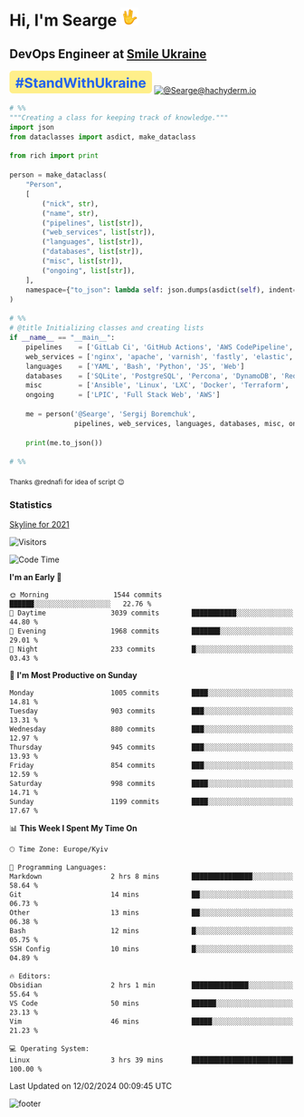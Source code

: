 # Hi, I'm Searge <img src="images/vulcan.webp" style="display: inline-block; margin: 0; height: 2rem" alt="Vulcan salute" />

## DevOps Engineer at [Smile Ukraine](https://smile-ukraine.com/en)

[![Stand With Ukraine](https://raw.githubusercontent.com/vshymanskyy/StandWithUkraine/main/badges/StandWithUkraine.svg)](https://stand-with-ukraine.pp.ua)
<a rel="me" href="https://hachyderm.io/@Searge">![@Searge@hachyderm.io](https://img.shields.io/badge/-@Searge-%232B90D9?logo=mastodon&logoColor=white)</a>

```python
# %%
"""Creating a class for keeping track of knowledge."""
import json
from dataclasses import asdict, make_dataclass

from rich import print

person = make_dataclass(
    "Person",
    [
        ("nick", str),
        ("name", str),
        ("pipelines", list[str]),
        ("web_services", list[str]),
        ("languages", list[str]),
        ("databases", list[str]),
        ("misc", list[str]),
        ("ongoing", list[str]),
    ],
    namespace={"to_json": lambda self: json.dumps(asdict(self), indent=4)},
)

# %%
# @title Initializing classes and creating lists
if __name__ == "__main__":
    pipelines    = ['GitLab Ci', 'GitHub Actions', 'AWS CodePipeline', 'Jenkins']
    web_services = ['nginx', 'apache', 'varnish', 'fastly', 'elastic', 'solr']
    languages    = ['YAML', 'Bash', 'Python', 'JS', 'Web']
    databases    = ['SQLite', 'PostgreSQL', 'Percona', 'DynamoDB', 'Redis']
    misc         = ['Ansible', 'Linux', 'LXC', 'Docker', 'Terraform', 'AWS']
    ongoing      = ['LPIC', 'Full Stack Web', 'AWS']

    me = person('@Searge', 'Sergij Boremchuk',
                pipelines, web_services, languages, databases, misc, ongoing)

    print(me.to_json())

# %%

```

<sub>Thanks @rednafi for idea of script :wink:</sub>

### Statistics

[Skyline for 2021](https://skyline.github.com/Searge/2021)

![Visitors](https://komarev.com/ghpvc/?username=searge&label=Profile%20views&color=0e75b6&style=flat) 
<!--START_SECTION:waka-->
![Code Time](http://img.shields.io/badge/Code%20Time-2%2C417%20hrs%2023%20mins-blue)

**I'm an Early 🐤** 

```text
🌞 Morning                1544 commits        ██████░░░░░░░░░░░░░░░░░░░   22.76 % 
🌆 Daytime                3039 commits        ███████████░░░░░░░░░░░░░░   44.80 % 
🌃 Evening                1968 commits        ███████░░░░░░░░░░░░░░░░░░   29.01 % 
🌙 Night                  233 commits         █░░░░░░░░░░░░░░░░░░░░░░░░   03.43 % 
```
📅 **I'm Most Productive on Sunday** 

```text
Monday                   1005 commits        ████░░░░░░░░░░░░░░░░░░░░░   14.81 % 
Tuesday                  903 commits         ███░░░░░░░░░░░░░░░░░░░░░░   13.31 % 
Wednesday                880 commits         ███░░░░░░░░░░░░░░░░░░░░░░   12.97 % 
Thursday                 945 commits         ███░░░░░░░░░░░░░░░░░░░░░░   13.93 % 
Friday                   854 commits         ███░░░░░░░░░░░░░░░░░░░░░░   12.59 % 
Saturday                 998 commits         ████░░░░░░░░░░░░░░░░░░░░░   14.71 % 
Sunday                   1199 commits        ████░░░░░░░░░░░░░░░░░░░░░   17.67 % 
```


📊 **This Week I Spent My Time On** 

```text
🕑︎ Time Zone: Europe/Kyiv

💬 Programming Languages: 
Markdown                 2 hrs 8 mins        ███████████████░░░░░░░░░░   58.64 % 
Git                      14 mins             ██░░░░░░░░░░░░░░░░░░░░░░░   06.73 % 
Other                    13 mins             ██░░░░░░░░░░░░░░░░░░░░░░░   06.38 % 
Bash                     12 mins             █░░░░░░░░░░░░░░░░░░░░░░░░   05.75 % 
SSH Config               10 mins             █░░░░░░░░░░░░░░░░░░░░░░░░   04.89 % 

🔥 Editors: 
Obsidian                 2 hrs 1 min         ██████████████░░░░░░░░░░░   55.64 % 
VS Code                  50 mins             ██████░░░░░░░░░░░░░░░░░░░   23.13 % 
Vim                      46 mins             █████░░░░░░░░░░░░░░░░░░░░   21.23 % 

💻 Operating System: 
Linux                    3 hrs 39 mins       █████████████████████████   100.00 % 
```


 Last Updated on 12/02/2024 00:09:45 UTC
<!--END_SECTION:waka-->

![footer](https://capsule-render.vercel.app/api?type=waving&color=gradient&customColorList=14,21&height=82&section=footer)
